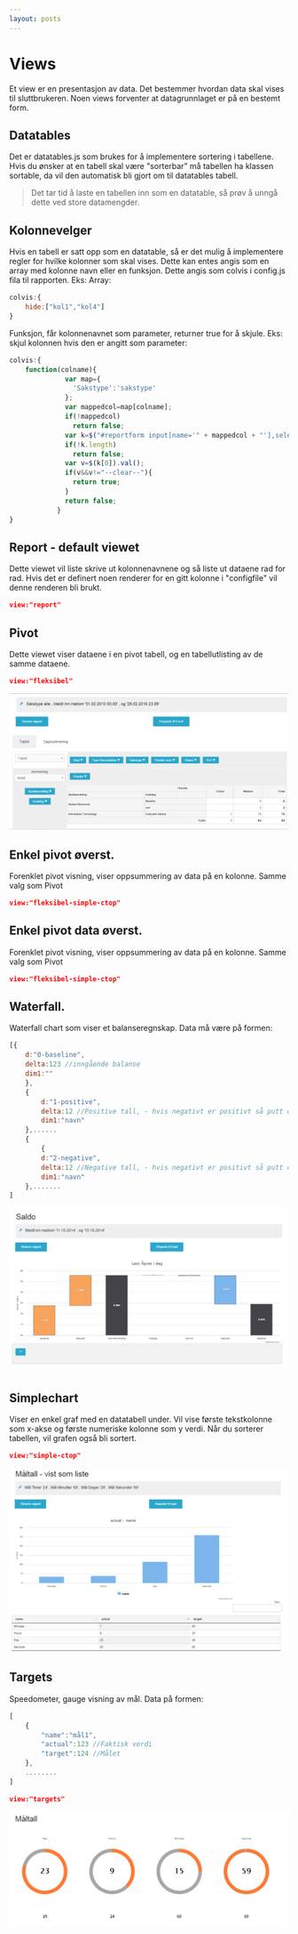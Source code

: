 ```yaml
---
layout: posts
---
```

# Views
Et view er en presentasjon av data. Det bestemmer hvordan data skal vises til sluttbrukeren. Noen views forventer at datagrunnlaget er på en bestemt form.

## Datatables

Det er datatables.js som brukes for å implementere sortering i tabellene. Hvis du ønsker at en tabell skal være "sorterbar" må tabellen ha klassen sortable, da vil den automatisk bli gjort om til datatables tabell. 

<blockquote class="tip">Det tar tid å laste en tabellen inn som en datatable, så prøv å unngå dette ved store datamengder.</blockquote> 

## Kolonnevelger

Hvis en tabell er satt opp som en datatable, så er det mulig å implementere regler for hvilke kolonner som skal vises. Dette kan entes angis som en array med kolonne navn eller en funksjon. Dette angis som colvis i config.js fila til rapporten. Eks:
Array:
```js
colvis:{
    hide:["kol1","kol4"]
}
```

Funksjon, får kolonnenavnet som parameter, returner true for å skjule.
Eks: skjul kolonnen hvis den er angitt som parameter:
```js
colvis:{
    function(colname){
              var map={
                'Sakstype':'sakstype'
              };
              var mappedcol=map[colname];
              if(!mappedcol)
                return false;
              var k=$("#reportform input[name='" + mappedcol + "'],select[name='" + mappedcol + "']");
              if(!k.length)
                return false;
              var v=$(k[0]).val();
              if(v&&v!="--clear--"){
                return true;
              }
              return false;
            }
}
```

## Report - default viewet

Dette viewet vil liste skrive ut kolonnenavnene og så liste ut dataene rad for rad. Hvis det er definert noen renderer for en gitt kolonne i "configfile" vil denne renderen bli brukt.
```json
view:"report"
```

## Pivot

Dette viewet viser dataene i en pivot tabell, og en tabellutlisting av de samme dataene. 

```json
view:"fleksibel"
```

![Image of simplechart](/images/views/fleksibel.png)

## Enkel pivot øverst.
Forenklet pivot visning, viser oppsummering av data på en kolonne. Samme valg som Pivot

```json
view:"fleksibel-simple-ctop"
```

## Enkel pivot data øverst.
Forenklet pivot visning, viser oppsummering av data på en kolonne. Samme valg som Pivot
```json
view:"fleksibel-simple-ctop"
```

## Waterfall.
Waterfall chart som viser et balanseregnskap. Data må være på formen:
```js
[{
    d:"0-baseline",
    delta:123 //inngående balanse
    dim1:""
    },
    {
        d:"1-positive",
        delta:12 //Positive tall, - hvis negativt er positivt så putt det her
        dim1:"navn"
    },......
    {
        {
        d:"2-negative",
        delta:12 //Negative tall, - hvis negativt er positivt så putt det her
        dim1:"navn"
    },.......
]
```
![Image of simplechart](/images/views/waterfall.png)

## Simplechart
Viser en enkel graf med en datatabell under. Vil vise første tekstkolonne som x-akse og første numeriske kolonne som y verdi. Når du sorterer tabellen, vil grafen også bli sortert.
```json
view:"simple-ctop"
```
![Image of simplechart](/images/views/simple-ctop.png)

## Targets
Speedometer, gauge visning av mål. Data på formen:
```js
[
    {
        "name":"mål1",
        "actual":123 //Faktisk verdi
        "target":124 //Målet
    },
    ........
]
```
```json
view:"targets"
```
![Image of simplechart](/images/views/targets.png)

    


